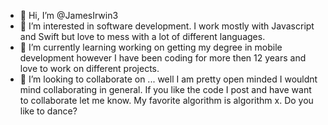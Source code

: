 - 👋 Hi, I’m @JamesIrwin3
- 👀 I’m interested in software development. I work mostly with Javascript and Swift but love to mess with a lot of different languages. 
- 🌱 I’m currently learning working on getting my degree in mobile development however I have been coding for more then 12 years and love to work on different projects.
- 💞️ I’m looking to collaborate on ... well I am pretty open minded I wouldnt mind collaborating in general. If you like the code I post and have want to collaborate let me know. My favorite algorithm is algorithm x. Do you like to dance? 
  
